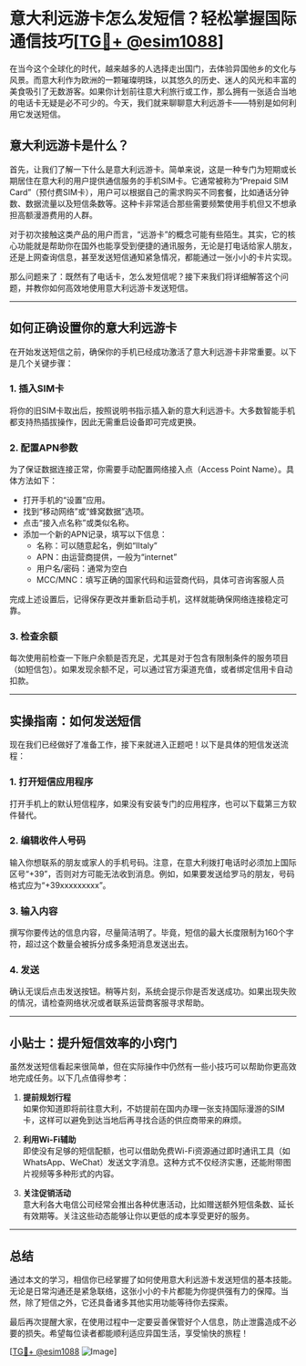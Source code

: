 # 意大利远游卡怎么发短信？轻松掌握国际通信技巧[[TG💪+ @esim1088](https://t.me/s/esim1088)]

在当今这个全球化的时代，越来越多的人选择走出国门，去体验异国他乡的文化与风景。而意大利作为欧洲的一颗璀璨明珠，以其悠久的历史、迷人的风光和丰富的美食吸引了无数游客。如果你计划前往意大利旅行或工作，那么拥有一张适合当地的电话卡无疑是必不可少的。今天，我们就来聊聊意大利远游卡——特别是如何利用它发送短信。

## 意大利远游卡是什么？

首先，让我们了解一下什么是意大利远游卡。简单来说，这是一种专门为短期或长期居住在意大利的用户提供通信服务的手机SIM卡。它通常被称为“Prepaid SIM Card”（预付费SIM卡），用户可以根据自己的需求购买不同套餐，比如通话分钟数、数据流量以及短信条数等。这种卡非常适合那些需要频繁使用手机但又不想承担高额漫游费用的人群。

对于初次接触这类产品的用户而言，“远游卡”的概念可能有些陌生。其实，它的核心功能就是帮助你在国外也能享受到便捷的通讯服务，无论是打电话给家人朋友，还是上网查询信息，甚至发送短信通知紧急情况，都能通过一张小小的卡片实现。

那么问题来了：既然有了电话卡，怎么发短信呢？接下来我们将详细解答这个问题，并教你如何高效地使用意大利远游卡发送短信。

---

## 如何正确设置你的意大利远游卡

在开始发送短信之前，确保你的手机已经成功激活了意大利远游卡非常重要。以下是几个关键步骤：

### 1. 插入SIM卡
将你的旧SIM卡取出后，按照说明书指示插入新的意大利远游卡。大多数智能手机都支持热插拔操作，因此无需重启设备即可完成更换。

### 2. 配置APN参数
为了保证数据连接正常，你需要手动配置网络接入点（Access Point Name）。具体方法如下：
- 打开手机的“设置”应用。
- 找到“移动网络”或“蜂窝数据”选项。
- 点击“接入点名称”或类似名称。
- 添加一个新的APN记录，填写以下信息：
  - 名称：可以随意起名，例如“IItaly”
  - APN：由运营商提供，一般为“internet”
  - 用户名/密码：通常为空白
  - MCC/MNC：填写正确的国家代码和运营商代码，具体可咨询客服人员

完成上述设置后，记得保存更改并重新启动手机，这样就能确保网络连接稳定可靠。

### 3. 检查余额
每次使用前检查一下账户余额是否充足，尤其是对于包含有限制条件的服务项目（如短信包）。如果发现余额不足，可以通过官方渠道充值，或者绑定信用卡自动扣款。

---

## 实操指南：如何发送短信

现在我们已经做好了准备工作，接下来就进入正题吧！以下是具体的短信发送流程：

### 1. 打开短信应用程序
打开手机上的默认短信程序，如果没有安装专门的应用程序，也可以下载第三方软件替代。

### 2. 编辑收件人号码
输入你想联系的朋友或家人的手机号码。注意，在意大利拨打电话时必须加上国际区号“+39”，否则对方可能无法收到消息。例如，如果要发送给罗马的朋友，号码格式应为“+39xxxxxxxxx”。

### 3. 输入内容
撰写你要传达的信息内容，尽量简洁明了。毕竟，短信的最大长度限制为160个字符，超过这个数量会被拆分成多条短消息发送出去。

### 4. 发送
确认无误后点击发送按钮。稍等片刻，系统会提示你是否发送成功。如果出现失败的情况，请检查网络状况或者联系运营商客服寻求帮助。

---

## 小贴士：提升短信效率的小窍门

虽然发送短信看起来很简单，但在实际操作中仍然有一些小技巧可以帮助你更高效地完成任务。以下几点值得参考：

1. **提前规划行程**  
   如果你知道即将前往意大利，不妨提前在国内办理一张支持国际漫游的SIM卡，这样可以避免到达当地后再寻找合适的供应商带来的麻烦。

2. **利用Wi-Fi辅助**  
   即使没有足够的短信配额，也可以借助免费Wi-Fi资源通过即时通讯工具（如WhatsApp、WeChat）发送文字消息。这种方式不仅经济实惠，还能附带图片视频等多种形式的内容。

3. **关注促销活动**  
   意大利各大电信公司经常会推出各种优惠活动，比如赠送额外短信条数、延长有效期等。关注这些动态能够让你以更低的成本享受更好的服务。

---

## 总结

通过本文的学习，相信你已经掌握了如何使用意大利远游卡发送短信的基本技能。无论是日常沟通还是紧急联络，这张小小的卡片都能为你提供强有力的保障。当然，除了短信之外，它还具备诸多其他实用功能等待你去探索。

最后再次提醒大家，在使用过程中一定要妥善保管好个人信息，防止泄露造成不必要的损失。希望每位读者都能顺利适应异国生活，享受愉快的旅程！

[[TG💪+ @esim1088](https://t.me/s/esim1088) ![Image](https://i.postimg.cc/4NQfJmqS/Snipaste-2025-05-13-00-14-12.png)]